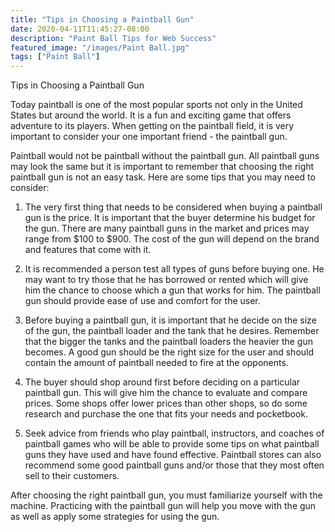 ```yaml
---
title: "Tips in Choosing a Paintball Gun"
date: 2020-04-11T11:45:27-08:00
description: "Paint Ball Tips for Web Success"
featured_image: "/images/Paint Ball.jpg"
tags: ["Paint Ball"]
---
```


Tips in Choosing a Paintball Gun

Today paintball is one of the most popular sports not only in the United States but around the world. It is a fun and exciting game that offers adventure to its players. When getting on the paintball field, it is very important to consider your one important friend - the paintball gun. 

Paintball would not be paintball without the paintball gun. All paintball guns may look the same but it is important to remember that choosing the right paintball gun is not an easy task. Here are some tips that you may need to consider:

1. The very first thing that needs to be considered when buying a paintball gun is the price. It is important that the buyer determine his budget for the gun. There are many paintball guns in the market and prices may range from $100 to $900. The cost of the gun will depend on the brand and features that come with it.

2. It is recommended a person test all types of guns before buying one. He may want to try those that he has borrowed or rented which will give him the chance to choose which a gun that works for him. The paintball gun should provide ease of use and comfort for the user. 

3. Before buying a paintball gun, it is important that he decide on the size of the gun, the paintball loader and the tank that he desires. Remember that the bigger the tanks and the paintball loaders the heavier the gun becomes. A good gun should be the right size for the user and should contain the amount of paintball needed to fire at the opponents.

4. The buyer should shop around first before deciding on a particular paintball gun. This will give him the chance to evaluate and compare prices. Some shops offer lower prices than other shops, so do some research and purchase the one that fits your needs and pocketbook.

5. Seek advice from friends who play paintball, instructors, and coaches of paintball games who will be able to provide some tips on what paintball guns they have used and have found effective. Paintball stores can also recommend some good paintball guns and/or those that they most often sell to their customers.

After choosing the right paintball gun, you must familiarize yourself with the machine. Practicing with the paintball gun will help you move with the gun as well as apply some strategies for using the gun. 


